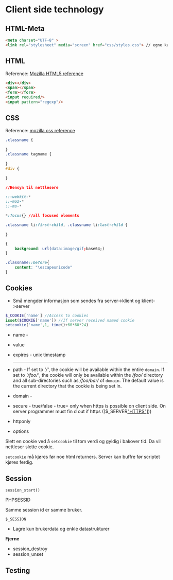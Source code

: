 # Client side technology



## HTML-Meta

```HTML
<meta charset="UTF-8" >
<link rel="stylesheet" media="screen" href="css/styles.css"> // egne kataloger for css og javascript etc. media->screen betyr strip css ved utskrift
```



## HTML

Reference: [Mozilla HTML5 reference](https://developer.mozilla.org/en-US/docs/Web/Guide/HTML/HTML5)

```html
<div></div>
<span></span>
<form></form>
<input required/>
<input pattern="regexp"/>
```



## CSS

Reference: [mozilla css reference](https://developer.mozilla.org/en-US/docs/Web/CSS/Reference)

```css
.classname {
    
}
.classname tagname {
    
}
#div {
    
}

//Hensyn til nettlesere

::-webkit-*
::-moz-*
::-ms-*

*:focus{} //all focused elements

.classname li:first-child, .classname li:last-child {
    
}

{
    background: url(data:image/gif;base64;)
}

.classname::before{
    content: "\escapeunicode"
}

```



## Cookies

* Små mengder informasjon som sendes fra server->klient og klient->server

```PHP
$_COOKIE['name'] //Access to cookies
isset($COOKIE['name']) //If server received named cookie
setcookie('name',1, time()+60*60*24) 
```



* name - 

* value

* expires - unix timestamp

  ----

* path - If set to *'/'*, the cookie will be available within the entire `domain`. If set to *'/foo/'*, the cookie will only be available within the */foo/* directory and all sub-directories such as */foo/bar/* of `domain`. The default value is the current directory that the cookie is being set in.

* domain - 

* secure - true/false - true= only when https is possible on client side. On server programmer must fin d out if https ([$_SERVER["HTTPS"\]](http://php.net/manual/en/reserved.variables.server.php)))

* httponly

* options

Slett en cookie ved å `setcookie` til tom verdi og gyldig i bakover tid. Da vil nettleser slette cookie.

`setcookie` må kjøres før noe html returners. Server kan buffre før scriptet kjøres ferdig.

## Session



`session_start()`

 PHPSESSID

Samme session id er samme bruker. 

`$_SESSION`

* Lagre kun brukerdata og enkle datastrukturer

**Fjerne**

* session_destroy
* session_unset



## Testing

